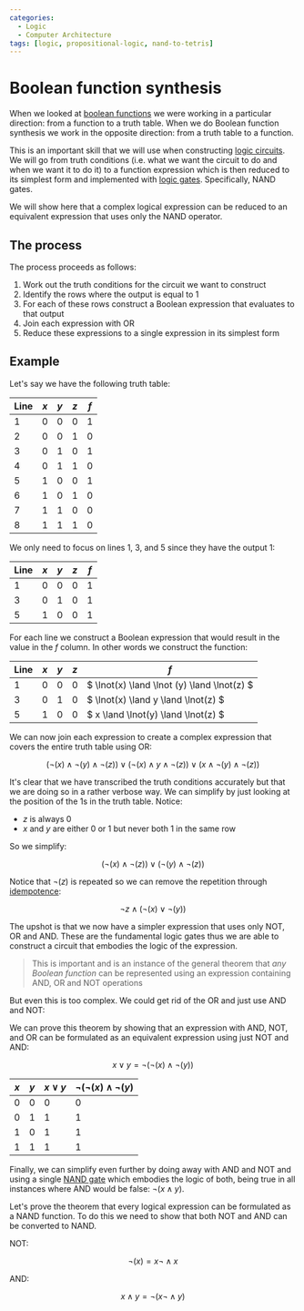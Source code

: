 ```yaml
---
categories:
  - Logic
  - Computer Architecture
tags: [logic, propositional-logic, nand-to-tetris]
---
```


# Boolean function synthesis

When we looked at [boolean functions](/Logic/Propositional_logic/Boolean_functions.md) we were working in a particular direction: from a function to a truth table. When we do Boolean function synthesis we work in the opposite direction: from a truth table to a function.

This is an important skill that we will use when constructing [logic circuits](/Electronics_and_Hardware/Digital_circuits/Digital_circuits.md). We will go from truth conditions (i.e. what we want the circuit to do and when we want it to do it) to a function expression which is then reduced to its simplest form and implemented with [logic gates](/Electronics_and_Hardware/Digital_circuits/Logic_gates.md). Specifically, NAND gates.

We will show here that a complex logical expression can be reduced to an equivalent expression that uses only the NAND operator.

## The process

The process proceeds as follows:

1. Work out the truth conditions for the circuit we want to construct
2. Identify the rows where the output is equal to 1
3. For each of these rows construct a Boolean expression that evaluates to that output
4. Join each expression with OR
5. Reduce these expressions to a single expression in its simplest form

## Example

Let's say we have the following truth table:

| Line | $x$ | $y$ | $z$ | $f$ |
| ---- | --- | --- | --- | --- |
| 1    | 0   | 0   | 0   | 1   |
| 2    | 0   | 0   | 1   | 0   |
| 3    | 0   | 1   | 0   | 1   |
| 4    | 0   | 1   | 1   | 0   |
| 5    | 1   | 0   | 0   | 1   |
| 6    | 1   | 0   | 1   | 0   |
| 7    | 1   | 1   | 0   | 0   |
| 8    | 1   | 1   | 1   | 0   |

We only need to focus on lines 1, 3, and 5 since they have the output 1:

| Line | $x$ | $y$ | $z$ | $f$ |
| ---- | --- | --- | --- | --- |
| 1    | 0   | 0   | 0   | 1   |
| 3    | 0   | 1   | 0   | 1   |
| 5    | 1   | 0   | 0   | 1   |

For each line we construct a Boolean expression that would result in the value in the $f$ column. In other words we construct the function:

| Line | $x$ | $y$ | $z$ | $f$                                         |
| ---- | --- | --- | --- | ------------------------------------------- |
| 1    | 0   | 0   | 0   | $ \lnot(x) \land \lnot (y) \land \lnot(z) $ |
| 3    | 0   | 1   | 0   | $ \lnot(x) \land y \land \lnot(z) $         |
| 5    | 1   | 0   | 0   | $ x \land \lnot(y) \land \lnot(z) $         |

We can now join each expression to create a complex expression that covers the entire truth table using OR:

$$
(\lnot(x) \land \lnot (y) \land \lnot(z)) \lor (\lnot(x) \land y \land \lnot(z)) \lor  (x \land \lnot(y) \land \lnot(z))
$$

It's clear that we have transcribed the truth conditions accurately but that we are doing so in a rather verbose way. We can simplify by just looking at the position of the 1s in the truth table. Notice:

- $z$ is always 0
- $x$ and $y$ are either 0 or 1 but never both 1 in the same row

So we simplify:

$$
    (\lnot(x) \land \lnot(z)) \lor (\lnot(y) \land \lnot(z))
$$

Notice that $\lnot(z)$ is repeated so we can remove the repetition through [idempotence](/Logic/Propositional_logic/Boolean_algebra.md#idempotent-law):

$$
    \lnot z \land (\lnot(x) \lor \lnot(y))
$$

The upshot is that we now have a simpler expression that uses only NOT, OR and AND. These are the fundamental logic gates thus we are able to construct a circuit that embodies the logic of the expression.

> This is important and is an instance of the general theorem that _any Boolean function_ can be represented using an expression containing AND, OR and NOT operations

But even this is too complex. We could get rid of the OR and just use AND and NOT:

We can prove this theorem by showing that an expression with AND, NOT, and OR can be formulated as an equivalent expression using just NOT and AND:

$$
  x \lor y = \lnot(\lnot(x) \land \lnot(y))
$$

| $x$ | $y$ | $x \lor y$ | $\lnot(\lnot(x) \land \lnot(y)$ |
| --- | --- | ---------- | ------------------------------- |
| 0   | 0   | 0          | 0                               |
| 0   | 1   | 1          | 1                               |
| 1   | 0   | 1          | 1                               |
| 1   | 1   | 1          | 1                               |

Finally, we can simplify even further by doing away with AND and NOT and using a single [NAND gate](/Electronics_and_Hardware/Digital_circuits/Logic_gates.md#nand-gate) which embodies the logic of both, being true in all instances where AND would be false: $\lnot (x \land  y)$.

Let's prove the theorem that every logical expression can be formulated as a NAND function. To do this we need to show that both NOT and AND can be converted to NAND.

NOT:

$$
  \lnot(x) = x \lnot\land x
$$

AND:

$$
  x \land y = \lnot(x \lnot\land y)
$$
